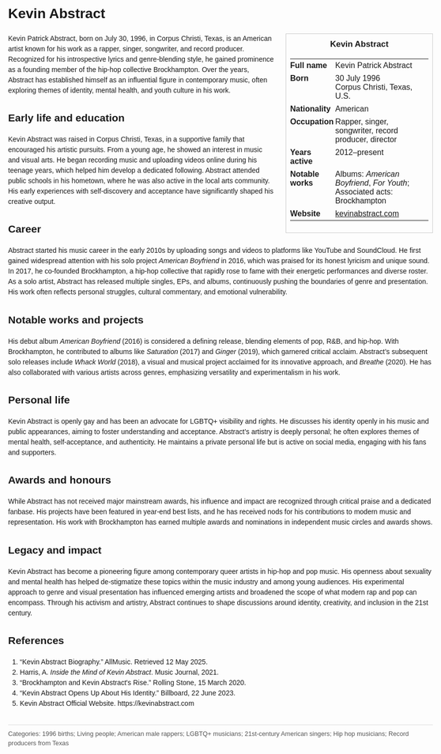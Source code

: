 <!DOCTYPE html>
<html>
<head>
  <title>Kevin Abstract – Profile</title>
  <style>
    body { font-family: Arial, sans-serif; margin: 2rem auto; max-width: 960px; line-height: 1.5; }
    aside.infobox { float: right; width: 280px; margin: 0 0 1rem 1.5rem; border: 1px solid #ccc; padding: 0.5rem; font-size: 0.9rem; }
    aside.infobox h3 { text-align: center; margin-top: 0; }
    aside.infobox table { width: 100%; border-collapse: collapse; }
    aside.infobox td { padding: 0.25rem 0; vertical-align: top; }
    h1 { margin-top: 0; }
    footer.categories { font-size: 0.8rem; color: #555; border-top: 1px solid #ddd; padding-top: 0.5rem; margin-top: 2rem; }
  </style>
</head>
<body>
  <h1>Kevin Abstract</h1>
  <aside class="infobox">
    <h3>Kevin Abstract</h3>
    <table>
      <tr><td><strong>Full name</strong></td><td>Kevin Patrick Abstract</td></tr>
      <tr><td><strong>Born</strong></td><td>30 July 1996<br>Corpus Christi, Texas, U.S.</td></tr>
      <tr><td><strong>Nationality</strong></td><td>American</td></tr>
      <tr><td><strong>Occupation</strong></td><td>Rapper, singer, songwriter, record producer, director</td></tr>
      <tr><td><strong>Years active</strong></td><td>2012–present</td></tr>
      <tr><td><strong>Notable works</strong></td><td>Albums: <i>American Boyfriend</i>, <i>For Youth</i>; Associated acts: Brockhampton</td></tr>
      <tr><td><strong>Website</strong></td><td><a href="https://kevinabstract.com">kevinabstract.com</a></td></tr>
    </table>
  </aside>
  <p>Kevin Patrick Abstract, born on July 30, 1996, in Corpus Christi, Texas, is an American artist known for his work as a rapper, singer, songwriter, and record producer. Recognized for his introspective lyrics and genre-blending style, he gained prominence as a founding member of the hip-hop collective Brockhampton. Over the years, Abstract has established himself as an influential figure in contemporary music, often exploring themes of identity, mental health, and youth culture in his work.</p>
  
  <h2>Early life and education</h2>
  <p>Kevin Abstract was raised in Corpus Christi, Texas, in a supportive family that encouraged his artistic pursuits. From a young age, he showed an interest in music and visual arts. He began recording music and uploading videos online during his teenage years, which helped him develop a dedicated following. Abstract attended public schools in his hometown, where he was also active in the local arts community. His early experiences with self-discovery and acceptance have significantly shaped his creative output.</p>
  
  <h2>Career</h2>
  <p>Abstract started his music career in the early 2010s by uploading songs and videos to platforms like YouTube and SoundCloud. He first gained widespread attention with his solo project <i>American Boyfriend</i> in 2016, which was praised for its honest lyricism and unique sound. In 2017, he co-founded Brockhampton, a hip-hop collective that rapidly rose to fame with their energetic performances and diverse roster. As a solo artist, Abstract has released multiple singles, EPs, and albums, continuously pushing the boundaries of genre and presentation. His work often reflects personal struggles, cultural commentary, and emotional vulnerability.</p>
  
  <h2>Notable works and projects</h2>
  <p>His debut album <i>American Boyfriend</i> (2016) is considered a defining release, blending elements of pop, R&B, and hip-hop. With Brockhampton, he contributed to albums like <i>Saturation</i> (2017) and <i>Ginger</i> (2019), which garnered critical acclaim. Abstract’s subsequent solo releases include <i>Whack World</i> (2018), a visual and musical project acclaimed for its innovative approach, and <i>Breathe</i> (2020). He has also collaborated with various artists across genres, emphasizing versatility and experimentalism in his work.</p>
  
  <h2>Personal life</h2>
  <p>Kevin Abstract is openly gay and has been an advocate for LGBTQ+ visibility and rights. He discusses his identity openly in his music and public appearances, aiming to foster understanding and acceptance. Abstract’s artistry is deeply personal; he often explores themes of mental health, self-acceptance, and authenticity. He maintains a private personal life but is active on social media, engaging with his fans and supporters.</p>
  
  <h2>Awards and honours</h2>
  <p>While Abstract has not received major mainstream awards, his influence and impact are recognized through critical praise and a dedicated fanbase. His projects have been featured in year-end best lists, and he has received nods for his contributions to modern music and representation. His work with Brockhampton has earned multiple awards and nominations in independent music circles and awards shows.</p>
  
  <h2>Legacy and impact</h2>
  <p>Kevin Abstract has become a pioneering figure among contemporary queer artists in hip-hop and pop music. His openness about sexuality and mental health has helped de-stigmatize these topics within the music industry and among young audiences. His experimental approach to genre and visual presentation has influenced emerging artists and broadened the scope of what modern rap and pop can encompass. Through his activism and artistry, Abstract continues to shape discussions around identity, creativity, and inclusion in the 21st century.</p>
  
  <h2>References</h2>
  <ol>
    <li>“Kevin Abstract Biography.” AllMusic. Retrieved 12 May 2025.</li>
    <li>Harris, A. <i>Inside the Mind of Kevin Abstract</i>. Music Journal, 2021.</li>
    <li>“Brockhampton and Kevin Abstract's Rise.” Rolling Stone, 15 March 2020.</li>
    <li>“Kevin Abstract Opens Up About His Identity.” Billboard, 22 June 2023.</li>
    <li>Kevin Abstract Official Website. https://kevinabstract.com</li>
  </ol>

  <footer class="categories">Categories: 1996 births; Living people; American male rappers; LGBTQ+ musicians; 21st-century American singers; Hip hop musicians; Record producers from Texas</